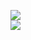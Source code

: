 [![](https://img.shields.io/badge/Made%20With-Github%20Spray-lightgrey.svg?style=for-the-badge&logo=github)](https://github.com/Annihil/github-spray#26235)  
[![](https://i.imgur.com/2DrTn0Z.gif)](https://github.com/Annihil/github-spray)